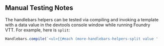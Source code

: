 ## Manual Testing Notes

The handlebars helpers can be tested via compiling and invoking a template with a data value in the devtools console window while running Foundry VTT. For example, here is `split`:

```js
Handlebars.compile(`<ul>{{#each (more-handlebars-helpers-split value ',')}}<li>{{this}}</li>{{/each}}</ul>`)({ value: 'a,b,c'})
```